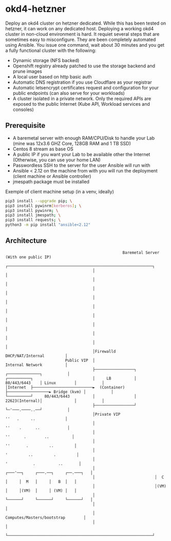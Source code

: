 # okd4-hetzner
Deploy an okd4 cluster on hetzner dedicated. While this has been tested on hetzner, it can work on any dedicated host. Deploying a working okd4 cluster in non-cloud environment is hard. It requiet several steps that are sometimes easy to misconfigure. They are been completely automated using Ansible. You issue one command, wait about 30 minutes and you get a fully functional cluster with the following:

- Dynamic storage (NFS backed)
- Openshift registry already patched to use the storage backend and prune images
- A local user based on http basic auth
- Automatic DNS registration if you use Cloudflare as your registrar
- Automatic letsencrypt certificates request and configuration for your public endpoints (can also serve for your workloads)
- A cluster isolated in a private network. Only the required APIs are exposed to the public Internet (Kube API, Workload services and consoles)

## Prerequisite

- A baremetal server with enough RAM/CPU/Disk to handle your Lab (mine was 12x3.6 GHZ Core, 128GB RAM and 1 TB SSD)
- Centos 8 stream as base OS
- A public IP if you want your Lab to be available other the Internet (Otherwise, you can use your home LAN)
- Passwordless SSH to the server for the user Ansible will run with
- Ansible < 2.12 on the machine from with you will run the deployment (client machine or Ansible controller)
- jmespath package must be installed

Exemple of client machine setup (in a venv, ideally)
```bash
pip3 install --upgrade pip; \
pip3 install pywinrm[kerberos]; \
pip3 install pywinrm; \
pip3 install jmespath; \
pip3 install requests; \
python3 -m pip install "ansible<2.12"
```

## Architecture

```flow
                                                   Baremetal Server (With one public IP)
                                      ┌───────────────────────────────────────────────────────────────┐
                                      │                                                               │
                                      │                                                               │
                                      │                                                               │
                                      │                                                               │
                                      │                                                               │
                                      │                                                               │
                                      │                                                               │
                                      │                                                               │
                                      │                                                               │
                                      │Firewalld                            DHCP/NAT/Internal         │
                          Public VIP  │                                     Internal Network          │
                                      ├─────────────────┐                  ┌──────────────┐           │
┌──────────┐                          │     LB          │   80/443/6443    │ Linux        │           │
│Internet  ├──────────────────────────►  (Container)    ├──────────────────► Bridge (kvm) │           │
└──────────┘     80/443/6443          │                 │   22623(Internal)│              │           │
                                      ├─────────────────┘                  └─'───.────..──┘           │
                                      │Private VIP                          ''   .     ..             │
                                      │                                    ''    .      ..            │
                                      │                                  ''      .        ..          │
                                      │                                 ''       .         ..         │
                                      │                                '         ..         .         │
                                      │                               '           .          ..       │
                                      │                          ┌───'──┐     ┌───.──┐     ┌──.───┐   │
                                      │                          │  C   │     │  M   │     │   B  │   │
                                      │                          │(VM)  │     │(VM)  │     │ (VM) │   │
                                      │                          └──────┘     └──────┘     └──────┘   │
                                      │                                                               │
                                      │                             Computes/Masters/bootstrap        │
                                      │                                                               │
                                      └───────────────────────────────────────────────────────────────┘
```